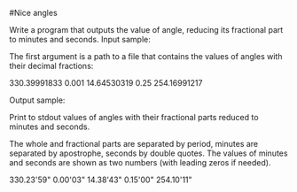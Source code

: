 #Nice angles

Write a program that outputs the value of angle, reducing its fractional part to minutes and seconds.
Input sample:

The first argument is a path to a file that contains the values of angles with their decimal fractions:

330.39991833
0.001
14.64530319
0.25
254.16991217

Output sample:

Print to stdout values of angles with their fractional parts reduced to minutes and seconds.

The whole and fractional parts are separated by period, minutes are separated by apostrophe, seconds by double quotes. The values of minutes and seconds are shown as two numbers (with leading zeros if needed).

330.23'59"
0.00'03"
14.38'43"
0.15'00"
254.10'11"
